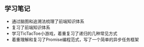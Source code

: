 ## 学习笔记

* 通过脑图和追溯法梳理了前端知识体系
* 复习了前端知识体系
* 学习TicTacToe小游戏，着重复习了递归的几种常见方式
* 着重理解和复习了Promise编程范式，写了一个简单的异步任务框架

